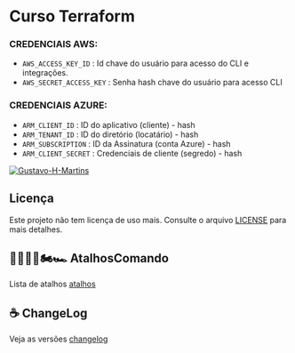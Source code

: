 # Curso Terraform

### CREDENCIAIS AWS:
- `AWS_ACCESS_KEY_ID` : Id chave do usuário para acesso do CLI e integrações.
- `AWS_SECRET_ACCESS_KEY` : Senha hash chave do usuário para acesso CLI

### CREDENCIAIS AZURE:
- `ARM_CLIENT_ID` : ID do aplicativo (cliente) - hash
- `ARM_TENANT_ID` : ID do diretório (locatário) - hash
- `ARM_SUBSCRIPTION` : ID da Assinatura (conta Azure) - hash
- `ARM_CLIENT_SECRET` : Credenciais de cliente (segredo) - hash

[![Gustavo-H-Martins](https://github-readme-stats.vercel.app/api?username=Gustavo-H-Martins&show_icons=true&theme=radical)](https://github.com/Gustavo-H-Martins)
## Licença
Este projeto não tem licença de uso mais. Consulte o arquivo [LICENSE](./licence) para mais detalhes.

## 🏃🏾‍♂️💨🏍️🏎️ AtalhosComando
Lista de atalhos [atalhos](atalhos.md)
## ☕ ChangeLog

Veja as versões [changelog](./changelog.md)